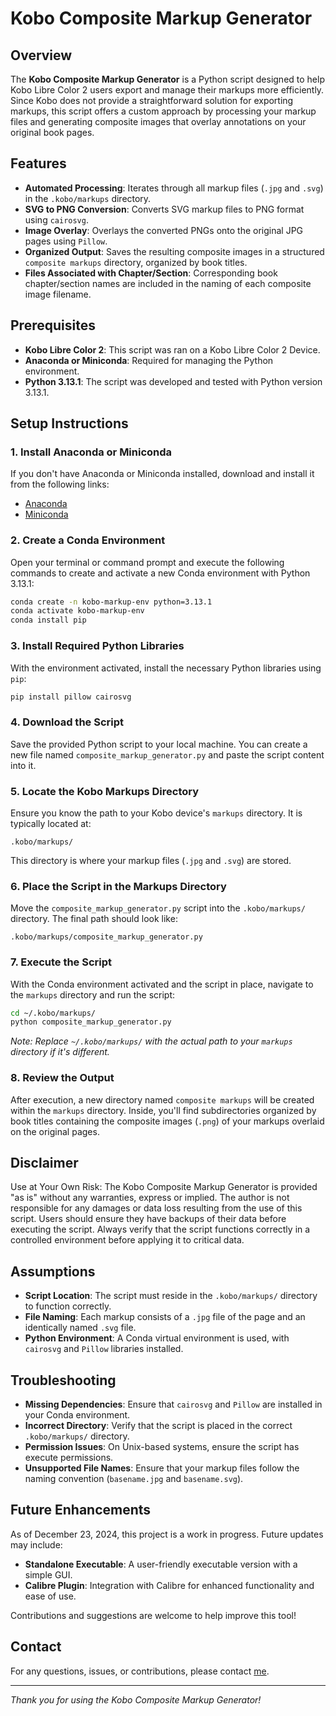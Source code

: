 # Kobo Composite Markup Generator

## Overview

The **Kobo Composite Markup Generator** is a Python script designed to help Kobo Libre Color 2 users export and manage their markups more efficiently. Since Kobo does not provide a straightforward solution for exporting markups, this script offers a custom approach by processing your markup files and generating composite images that overlay annotations on your original book pages.

## Features

- **Automated Processing**: Iterates through all markup files (`.jpg` and `.svg`) in the `.kobo/markups` directory.
- **SVG to PNG Conversion**: Converts SVG markup files to PNG format using `cairosvg`.
- **Image Overlay**: Overlays the converted PNGs onto the original JPG pages using `Pillow`.
- **Organized Output**: Saves the resulting composite images in a structured `composite markups` directory, organized by book titles.
- **Files Associated with Chapter/Section**: Corresponding book chapter/section names are included in the naming of each composite image filename.

## Prerequisites

- **Kobo Libre Color 2**: This script was ran on a Kobo Libre Color 2 Device.
- **Anaconda or Miniconda**: Required for managing the Python environment.
- **Python 3.13.1**: The script was developed and tested with Python version 3.13.1.

## Setup Instructions

### 1. Install Anaconda or Miniconda

If you don't have Anaconda or Miniconda installed, download and install it from the following links:

- [Anaconda](https://www.anaconda.com/products/distribution)
- [Miniconda](https://docs.conda.io/en/latest/miniconda.html)

### 2. Create a Conda Environment

Open your terminal or command prompt and execute the following commands to create and activate a new Conda environment with Python 3.13.1:

```bash
conda create -n kobo-markup-env python=3.13.1
conda activate kobo-markup-env
conda install pip
```

### 3. Install Required Python Libraries

With the environment activated, install the necessary Python libraries using `pip`:

```bash
pip install pillow cairosvg
```

### 4. Download the Script

Save the provided Python script to your local machine. You can create a new file named `composite_markup_generator.py` and paste the script content into it.

### 5. Locate the Kobo Markups Directory

Ensure you know the path to your Kobo device's `markups` directory. It is typically located at:

```
.kobo/markups/
```

This directory is where your markup files (`.jpg` and `.svg`) are stored.

### 6. Place the Script in the Markups Directory

Move the `composite_markup_generator.py` script into the `.kobo/markups/` directory. The final path should look like:

```
.kobo/markups/composite_markup_generator.py
```

### 7. Execute the Script

With the Conda environment activated and the script in place, navigate to the `markups` directory and run the script:

```bash
cd ~/.kobo/markups/
python composite_markup_generator.py
```

*Note: Replace `~/.kobo/markups/` with the actual path to your `markups` directory if it's different.*

### 8. Review the Output

After execution, a new directory named `composite markups` will be created within the `markups` directory. Inside, you'll find subdirectories organized by book titles containing the composite images (`.png`) of your markups overlaid on the original pages.

## Disclaimer

Use at Your Own Risk: The Kobo Composite Markup Generator is provided "as is" without any warranties, express or implied. The author is not responsible for any damages or data loss resulting from the use of this script. Users should ensure they have backups of their data before executing the script. Always verify that the script functions correctly in a controlled environment before applying it to critical data.

## Assumptions

- **Script Location**: The script must reside in the `.kobo/markups/` directory to function correctly.
- **File Naming**: Each markup consists of a `.jpg` file of the page and an identically named `.svg` file.
- **Python Environment**: A Conda virtual environment is used, with `cairosvg` and `Pillow` libraries installed.

## Troubleshooting

- **Missing Dependencies**: Ensure that `cairosvg` and `Pillow` are installed in your Conda environment.
- **Incorrect Directory**: Verify that the script is placed in the correct `.kobo/markups/` directory.
- **Permission Issues**: On Unix-based systems, ensure the script has execute permissions.
- **Unsupported File Names**: Ensure that your markup files follow the naming convention (`basename.jpg` and `basename.svg`).

## Future Enhancements

As of December 23, 2024, this project is a work in progress. Future updates may include:

- **Standalone Executable**: A user-friendly executable version with a simple GUI.
- **Calibre Plugin**: Integration with Calibre for enhanced functionality and ease of use.

Contributions and suggestions are welcome to help improve this tool!

## Contact

For any questions, issues, or contributions, please contact [me](mailto:lauryn.eldridge3@gmail.com).

---

*Thank you for using the Kobo Composite Markup Generator!*
